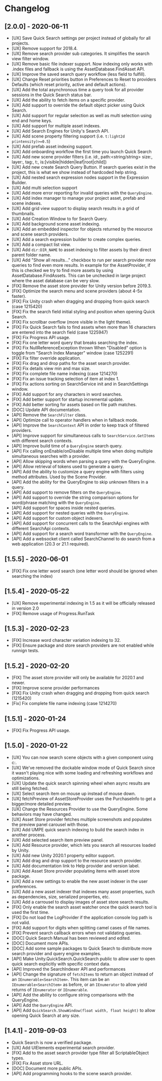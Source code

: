 # Changelog

## [2.0.0] - 2020-06-11
- [UX] Save Quick Search settings per project instead of globally for all projects.
- [UX] Remove support for 2018.4.
- [UX] Remove search provider sub categories. It simplifies the search view filter window.
- [UX] Remove basic file indexer support. Now indexing only works with .index files and fallback is using the AssetDatabase.FindAsset API.
- [UX] Improve the saved search query workflow (less field to fulfill).
- [UX] Change Reset priorities button in Preferences to Reset to providers Defaults (which reset priority, active and default actions).
- [UX] Add the total asynchronous time a query took for all provider sessions in the Quick Search status bar.
- [UX] Add the ability to fetch items on a specific provider.
- [UX] Add support to override the default object picker using Quick Search.
- [UX] Add support for regular selection as well as multi selection using end and home keys.
- [UX] Add support for multiple asset indexes.
- [UX] Add Search Engines for Unity's Search API.
- [UX] Add scene property filtering support (i.e. `t:light2d p(intensity)>=0.5`)
- [UX] Add prefab asset indexing support.
- [UX] Add onboarding workflow the first time you launch Quick Search
- [UX] Add new scene provider filters (i.e. id:<string>, path:<string/string> size:<number>, layer:<number>, tag:<string>, t:<type>, is:[visible|hidden|leaf|root|child])
- [UX] Add new create Search Query Button. If search queries exist in the project, this is what we show instead of hardcoded help string.
- [UX] Add nested search expression nodes support in the Expression Builder.
- [UX] Add multi selection support
- [UX] Add more error reporting for invalid queries with the `QueryEngine`.
- [UX] Add index manager to manage your project asset, prefab and scene indexes.
- [UX] Add grid view support to display search results in a grid of thumbnails.
- [UX] Add Creation Window to for Search Query.
- [UX] Add background scene asset indexing.
- [UX] Add an embedded inspector for objects returned by the resource and scene search providers.
- [UX] Add a search expression builder to create complex queries.
- [UX] Add a compact list view.
- [UX] Add `dir:DIR_NAME` to asset indexing to filter assets by their direct parent folder name.
- [UX] Add "Show all results..." checkbox to run per search provider more queries to find even more results. In example for the AssetProvider, if this is checked we try to find more assets by using AssetDatabase.FindAssets. This can be unchecked in large project where the asset database can be very slow.
- [FIX] Remove the asset store provider for Unity version before 2019.3.
- [FIX] Optimize the search menu and scene providers (about 4-5x faster).
- [FIX] Fix Unity crash when dragging and dropping from quick search (case 1215420)
- [FIX] Fix the search field initial styling and position when opening Quick Search.
- [FIX] Fix scrollbar overflow (more visible in the light theme).
- [FIX] Fix Quick Search fails to find assets when more than 16 characters are entered into the search field (case 1225947)
- [FIX] Fix Progress API usage.
- [FIX] Fix one letter word query that breaks searching the index.
- [FIX] Fix NullReferenceException thrown When "Disabled" option is toggle from "Search Index Manager" window (case 1252291)
- [FIX] Fix filter override application.
- [FIX] Fix drag and drop paths for the asset search provider.
- [FIX] Fix details view min and max size.
- [FIX] Fix complete file name indexing (case 1214270)
- [FIX] Fix an issue tracking selection of item at index 1.
- [FIX] Fix actions sorting on SearchService init and in SearchSettings window.
- [FIX] Add support for any characters in word searches.
- [FIX] Add better support for startup incremental update.
- [FIX] Add better sorting for assets based on file path matches.
- [DOC] Update API documentation.
- [API] Remove the `SearchFilter` class.
- [API] Optimize call to operator handlers when in fallback mode.
- [API] Improve the `SearchContext` API in order to keep track of filtered providers.
- [API] Improve support for simultaneous calls to `SearchService.GetItems` with different search contexts.
- [API] Improve build time of a `QueryEngine` search query.
- [API] Fix calling onEnable/onDisable multiple time when doing multiple simultaneous searches with a provider.
- [API] Allow skipping words when parsing a query with the QueryEngine.
- [API] Allow retrieval of tokens used to generate a query.
- [API] Add the ability to customize a query engine with filters using method attributes. Used by the Scene Provider.
- [API] Add the ability for the QueryEngine to skip unknown filters in a query.
- [API] Add support to remove filters on the `QueryEngine`.
- [API] Add support to override the string comparison options for word/phrase matching with the `QueryEngine`.
- [API] Add support for spaces inside nested queries.
- [API] Add support for nested queries with the `QueryEngine`.
- [API] Add support for custom object indexers.
- [API] Add support for concurrent calls to the SearchApi engines with different SearchApi contexts.
- [API] Add support for a search word transformer with the `QueryEngine`.
- [API] Add a websocket client called SearchChannel to do search from a web application (20.3 or 21.1 required).

## [1.5.5] - 2020-06-01
- [FIX] Fix one letter word search (one letter word should be ignored when searching the index)

## [1.5.4] - 2020-05-22
- [UX] Remove experimental indexing in 1.5 as it will be officially released in version 2.0
- [FIX] Remove usage of Progress.RunTask

## [1.5.3] - 2020-02-23
- [FIX] Increase word character variation indexing to 32.
- [FIX] Ensure package and store search providers are not enabled while runnign tests.

## [1.5.2] - 2020-02-20
- [FIX] The asset store provider will only be available for 2020.1 and newer.
- [FIX] Improve scene provider performances
- [FIX] Fix Unity crash when dragging and dropping from quick search (1215420)
- [Fix] Fix complete file name indexing (case 1214270)

## [1.5.1] - 2020-01-24
- [FIX] Fix Progress API usage.

## [1.5.0] - 2020-01-22
- [UX] You can now search scene objects with a given component using c:<component name>.
- [UX] We've removed the dockable window mode of Quick Search since it wasn't playing nice with some loading and refreshing workflows and optimizations.
- [UX] Update the quick search spinning wheel when async results are still being fetched.
- [UX] Select search item on mouse up instead of mouse down.
- [UX] fetchPreview of AssetStoreProvider uses the PurchaseInfo to get a bigger/more detailed preview.
- [UX] Change the Resources Provider to use the QueryEngine. Some behaviors may have changed.
- [UX] Asset Store provider fetches multiple screenshots and populates the preview panel carousel with those.
- [UX] Add UMPE quick search indexing to build the search index in another process.
- [UX] Add selected search item preview panel.
- [UX] Add Resource provider, which lets you search all resources loaded by Unity.
- [UX] Add new Unity 2020.1 property editor support.
- [UX] Add drag and drop support to the resource search provider.
- [UX] Add documentation link to Help provider and version label.
- [UX] Add Asset Store provider populating items with asset store package.
- [UX] Add a new settings to enable the new asset indexer in the user preferences.
- [UX] Add a new asset indexer that indexes many asset properties, such as dependencies, size, serialized properties, etc.
- [UX] Add a carrousel to display images of asset store search results.
- [FIX] Only enable the search asset watcher once the quick search tool is used the first time.
- [FIX] Do not load the LogProvider if the application console log path is not valid.
- [FIX] Add support for digits when splitting camel cases of file names.
- [FIX] Prevent search callback errors when not validating queries.
- [DOC] Quick Search Manual has been reviewed and edited.
- [DOC] Document more APIs.
- [DOC] Add some sample packages to Quick Search to distribute more search provider and query engine examples.
- [API] Make Unity.QuickSearch.QuickSearch public to allow user to open quick search explicitly with specific context data.
- [API] Improved the SearchIndexer API and performances
- [API] Change the signature of `fetchItems` to return an object instead of an `IEnumerable<SearchItem>`. This item can be an `IEnumerable<SearchItem>` as before, or an `IEnumerator` to allow yield returns of `IEnumerator` or `IEnumerable`.
- [API] Add the ability to configure string comparisons with the QueryEngine.
- [API] Add the `QueryEngine` API.
- [API] Add `QuickSearch.ShowWindow(float width, float height)` to allow opening Quick Search at any size.

## [1.4.1] - 2019-09-03
- Quick Search is now a verified package.
- [UX] Add UIElements experimental search provider.
- [FIX] Add to the asset search provider type filter all ScriptableObject types.
- [FIX] Fix Asset store URL.
- [DOC] Document more public APIs.
- [API] Add programming hooks to the scene search provider.
